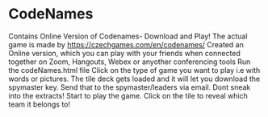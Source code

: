 # CodeNames
Contains Online Version of Codenames- Download and Play!
The actual game is made by https://czechgames.com/en/codenames/
Created an Online version, which you can play with your friends when connected together on Zoom, Hangouts, Webex or anyother conferencing tools
Run the codeNames.html file
Click on the type of game you want to play i.e with words or pictures.
The tile deck gets loaded and it will let you download the spymaster key. Send that to the spymaster/leaders via email. Dont sneak into the extracts!
Start to play the game. 
Click on the tile to reveal which team it belongs to!
